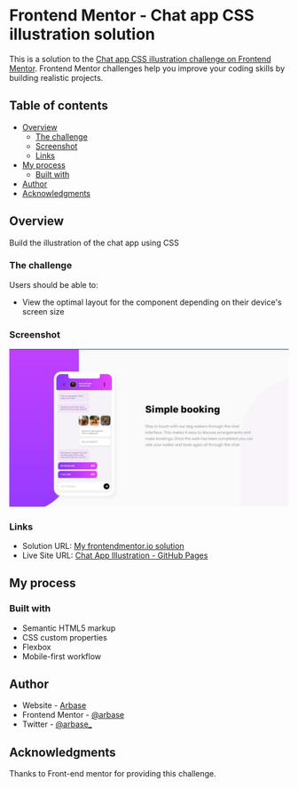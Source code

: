 # Frontend Mentor - Chat app CSS illustration solution

This is a solution to the [Chat app CSS illustration challenge on Frontend Mentor](https://www.frontendmentor.io/challenges/chat-app-css-illustration-O5auMkFqY). Frontend Mentor challenges help you improve your coding skills by building realistic projects.

## Table of contents

- [Overview](#overview)
  - [The challenge](#the-challenge)
  - [Screenshot](#screenshot)
  - [Links](#links)
- [My process](#my-process)
  - [Built with](#built-with)
- [Author](#author)
- [Acknowledgments](#acknowledgments)

## Overview

Build the illustration of the chat app using CSS

### The challenge

Users should be able to:

- View the optimal layout for the component depending on their device's screen size

### Screenshot

![Screenshot of Desktop view](./images/screenshot.jpg)

### Links

- Solution URL: [My frontendmentor.io solution](https://your-solution-url.com)
- Live Site URL: [Chat App Illustration - GitHub Pages](https://arbase.github.io/chat-app/)

## My process

### Built with

- Semantic HTML5 markup
- CSS custom properties
- Flexbox
- Mobile-first workflow

## Author

- Website - [Arbase](https://www.arbase.github.io)
- Frontend Mentor - [@arbase](https://www.frontendmentor.io/profile/arbase)
- Twitter - [@arbase\_](https://www.twitter.com/arbase_)

## Acknowledgments

Thanks to Front-end mentor for providing this challenge.

